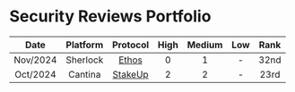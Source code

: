 # Security Reviews Portfolio

| **Date** 	| **Platform** 	|                                   **Protocol**                                   	| **High** 	| **Medium** 	| **Low** 	| **Rank** 	|
|:--------:	|:------------:	|:--------------------------------------------------------------------------------:	|:--------:	|:----------:	|:-------:	|:--------:	|
| Nov/2024 	|    Sherlock  	| [Ethos](https://audits.sherlock.xyz/contests/675?filter=questions) 	              |     0    	|      1     	|    -    	|   32nd   	|
| Oct/2024 	|    Cantina   	| [StakeUp](https://cantina.xyz/competitions/61087007-c7e9-4c4e-9d90-4e118933fecf) 	|     2    	|      2     	|    -    	|   23rd   	|

